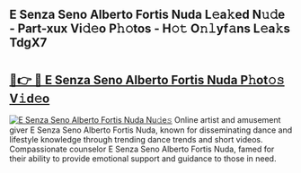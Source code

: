 ## E Senza Seno Alberto Fortis Nuda L𝚎a𝚔ed N𝚞𝚍e - Part-xux Vi𝚍𝚎o P𝚑𝚘tos - H𝚘𝚝 O𝚗𝚕yf𝚊ns L𝚎a𝚔s TdgX7

# <h2><a href="http://kfe8vp.oniu.top/?m=E+Senza+Seno+Alberto+Fortis+Nuda">🔗👉 🔴 E Senza Seno Alberto Fortis Nuda P𝚑ot𝚘𝚜 V𝚒d𝚎o</a></h2>

[![E Senza Seno Alberto Fortis Nuda Nu𝚍e𝚜](https://i.imgur.com/0qMVB7G.gif)](http://kfe8vp.oniu.top/?m=E+Senza+Seno+Alberto+Fortis+Nuda)
Online artist and amusement giver E Senza Seno Alberto Fortis Nuda, known for disseminating dance and lifestyle knowledge through trending dance trends and short videos. Compassionate counselor E Senza Seno Alberto Fortis Nuda, famed for their ability to provide emotional support and guidance to those in need.  
